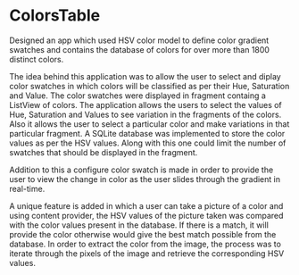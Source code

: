 # ColorsTable
Designed an app which used HSV color model to define color gradient swatches and contains the database of colors for over more than 
1800 distinct colors. 

The idea behind this application was to allow the user to select and diplay color swatches in which colors will be classified as per their
Hue, Saturation and Value. The color swatches were displayed in fragment containg a ListView of colors. The application allows the users 
to select the values of Hue, Saturation and Values to see variation in the fragments of the colors. Also it allows the user to select a
particular color and make variations in that particular fragment. A SQLite database was implemented to store the color values 
as per the HSV values. Along with this one could limit the number of swatches that should be displayed in the fragment. 

Addition to this a configure color swatch is made in order to provide the user to view the change in color as the user slides through
the gradient in real-time. 

A unique feature is added in which a user can take a picture of a color and using content provider, the HSV values of the picture
taken was compared with the color values present in the database. If there is a match, it will provide the color otherwise would give
the best match possible from the database.
In order to extract the color from the image, the process was to iterate through the pixels of the image and retrieve 
the corresponding HSV values. 
